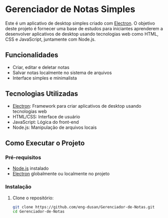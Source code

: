 # Gerenciador de Notas Simples

Este é um aplicativo de desktop simples criado com [Electron](https://www.electronjs.org/). O objetivo deste projeto é fornecer uma base de estudos para iniciantes aprenderem a desenvolver aplicativos de desktop usando tecnologias web como HTML, CSS e JavaScript, juntamente com Node.js.

## Funcionalidades

- Criar, editar e deletar notas
- Salvar notas localmente no sistema de arquivos
- Interface simples e minimalista

## Tecnologias Utilizadas

- [Electron](https://www.electronjs.org/): Framework para criar aplicativos de desktop usando tecnologias web
- HTML/CSS: Interface de usuário
- JavaScript: Lógica do front-end
- Node.js: Manipulação de arquivos locais

## Como Executar o Projeto

### Pré-requisitos
- [Node.js](https://nodejs.org/) instalado
- [Electron](https://www.electronjs.org/) globalmente ou localmente no projeto

### Instalação
1. Clone o repositório:
   ```bash
   git clone https://github.com/eng-dusan/Gerenciador-de-Notas.git
   cd Gerenciador-de-Notas
